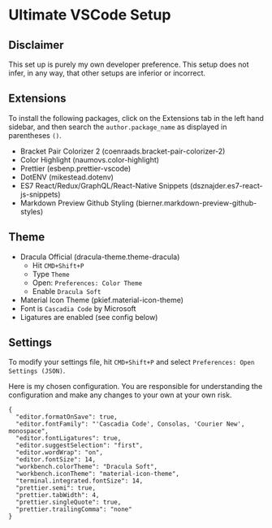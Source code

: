 # Ultimate VSCode Setup

## Disclaimer

This set up is purely my own developer preference. This setup does not infer, in any way, that other setups are inferior or incorrect.

## Extensions

To install the following packages, click on the Extensions tab in the left hand sidebar, and then search the `author.package_name` as displayed in parentheses `()`.

-   Bracket Pair Colorizer 2 (coenraads.bracket-pair-colorizer-2)
-   Color Highlight (naumovs.color-highlight)
-   Prettier (esbenp.prettier-vscode)
-   DotENV (mikestead.dotenv)
-   ES7 React/Redux/GraphQL/React-Native Snippets (dsznajder.es7-react-js-snippets)
-   Markdown Preview Github Styling (bierner.markdown-preview-github-styles)

## Theme

-   Dracula Official (dracula-theme.theme-dracula)
    -   Hit `CMD+Shift+P`
    -   Type `Theme`
    -   Open: `Preferences: Color Theme`
    -   Enable `Dracula Soft`
-   Material Icon Theme (pkief.material-icon-theme)
-   Font is `Cascadia Code` by Microsoft
-   Ligatures are enabled (see config below)

## Settings

To modify your settings file, hit `CMD+Shift+P` and select `Preferences: Open Settings (JSON)`.

Here is my chosen configuration. You are responsible for understanding the configuration and make any changes to your own at your own risk.

```
{
  "editor.formatOnSave": true,
  "editor.fontFamily": "'Cascadia Code', Consolas, 'Courier New', monospace",
  "editor.fontLigatures": true,
  "editor.suggestSelection": "first",
  "editor.wordWrap": "on",
  "editor.fontSize": 14,
  "workbench.colorTheme": "Dracula Soft",
  "workbench.iconTheme": "material-icon-theme",
  "terminal.integrated.fontSize": 14,
  "prettier.semi": true,
  "prettier.tabWidth": 4,
  "prettier.singleQuote": true,
  "prettier.trailingComma": "none"
}
```
